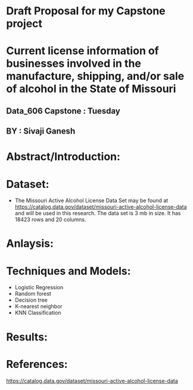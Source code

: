 # Draft Proposal for my Capstone project 

# Current license information of businesses involved in the manufacture, shipping, and/or sale of alcohol in the State of Missouri

## Data_606 Capstone : Tuesday

## BY : Sivaji Ganesh

# Abstract/Introduction:





# Dataset:
* The Missouri Active Alcohol License Data Set may be found at https://catalog.data.gov/dataset/missouri-active-alcohol-license-data and will be used in this research. The data set is 3 mb in size. It has 18423 rows and 20 columns.





# Anlaysis:

  


# Techniques and Models:
  * Logistic Regression
  * Random forest
  * Decision tree
  * K-nearest neighbor
  * KNN Classification


# Results:



# References:
  https://catalog.data.gov/dataset/missouri-active-alcohol-license-data



